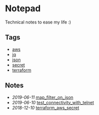 # Notepad

Technical notes to ease my life :)

## Tags

- [aws](./tags/aws)
- [jq](./tags/jq)
- [json](./tags/json)
- [secret](./tags/secret)
- [terraform](./tags/terraform)

## Notes

- *2019-06-11* [map_filter_on_json](./map_filter_on_json)
- *2019-06-10* [test_connectivity_with_telnet](./test_connectivity_with_telnet)
- *2018-12-10* [terraform_aws_secret](./terraform_aws_secret)
